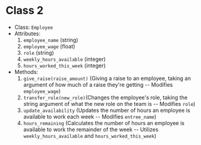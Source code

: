 # Class 2

* Class: `Employee`
* Attributes:
  1. `employee_name` (string)
  2. `employee_wage` (float)
  3. `role` (string)
  4. `weekly_hours_available` (integer)
  5. `hours_worked_this_week` (integer)
* Methods:
  1. `give_raise(raise_amount)` (Giving a raise to an employee, taking an argument of how much of a raise they're getting -- Modifies `employee_wage`)
  2. `transfer_role(new_role)`(Changes the employee's role, taking the string argument of what the new role on the team is -- Modifies `role`)
  3. `update_availability` (Updates the number of hours an employee is available to work each week -- Modifies `entree_name`)
  4. `hours_remaining` (Calculates the number of hours an employee is available to work the remainder of the week -- Utilizes `weekly_hours_available` and `hours_worked_this_week`)

